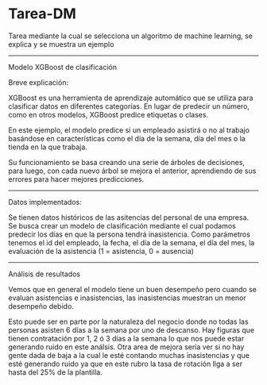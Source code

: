 # Tarea-DM
Tarea mediante la cual se selecciona un algoritmo de machine learning, se explica y se muestra un ejemplo


-------------------------------------------------------------------------------------------------------------------------------------------------------------------------------------------------------------

Modelo XGBoost de clasificación

Breve explicación:

XGBoost es una herramienta de aprendizaje automático que se utiliza para clasificar datos en diferentes categorías. En lugar de predecir un número, como en otros modelos, XGBoost predice etiquetas o clases.

En este ejemplo, el modelo predice si un empleado asistirá o no al trabajo basándose en características como el día de la semana, día del mes o la tienda en la que trabaja.

Su funcionamiento se basa creando una serie de árboles de decisiones, para luego, con cada nuevo árbol se mejora el anterior, aprendiendo de sus errores para hacer mejores predicciones.


-------------------------------------------------------------------------------------------------------------------------------------------------------------------------------------------------------------


Datos implementados:

Se tienen datos históricos de las asitencias del personal de una empresa. Se busca crear un modelo de clasificación mediante el cual podamos predecir los días en que la persona tendrá inasistencia. Como parámetros tenemos el id del empleado, la fecha, el día de la semana, el día del mes, la evaluación de la asistencia (1 = asistencia, 0 = ausencia)


-------------------------------------------------------------------------------------------------------------------------------------------------------------------------------------------------------------


Análisis de resultados 

Vemos que en general el modelo tiene un buen desempeño pero cuando se evaluan asistencias e inasistencias, las inasistencias muestran un menor desempeño debido.

Esto puede ser en parte por la naturaleza del negocio donde no todas las personas asisten 6 días a la semana por uno de descanso. Hay figuras que tienen contratación por 1, 2 ó 3 días a la semana lo que nos puede estar generando ruido en este análsis. Otra area de mejora sería ver si no hay gente dada de baja a la cual le esté contando muchas inasistencias y que esté generando ruido ya que en este rubro la tasa de rotación llga a ser hasta del 25% de la plantilla.

